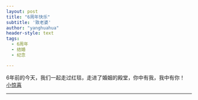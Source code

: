 ```yaml
---
layout: post
title: "6周年快乐"
subtitle: '致老婆'
author: "yanghuahua"
header-style: text
tags:
  - 6周年
  - 结婚
  - 纪念

---
```


6年前的今天，我们一起走过红毯，走进了婚姻的殿堂，你中有我，我中有你！  
[小惊喜](http://119.28.51.116/wedding-anniversary/6years/index.html)

---
